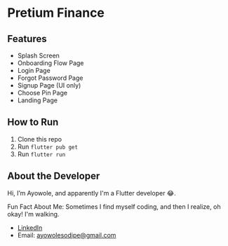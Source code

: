 # Pretium Finance

## Features

- Splash Screen
- Onboarding Flow Page
- Login Page
- Forgot Password Page
- Signup Page (UI only)
- Choose Pin Page
- Landing Page

## How to Run

1. Clone this repo
2. Run `flutter pub get`
3. Run `flutter run`

## About the Developer

Hi, I’m Ayowole, and apparently I'm a Flutter developer 😂.

Fun Fact About Me: Sometimes I find myself coding, and then I realize, oh okay! I'm walking.

- [LinkedIn](<[https://linkedin.com/in/yourname](https://www.linkedin.com/in/ayowolesodipe/)>)
- Email: ayowolesodipe@gmail.com
